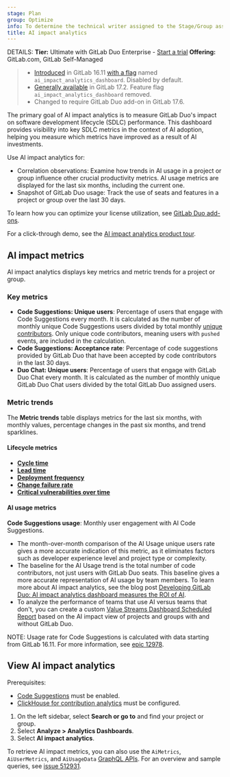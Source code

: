 ```yaml
---
stage: Plan
group: Optimize
info: To determine the technical writer assigned to the Stage/Group associated with this page, see https://handbook.gitlab.com/handbook/product/ux/technical-writing/#assignments
title: AI impact analytics
---
```


DETAILS:
**Tier:** Ultimate with GitLab Duo Enterprise - [Start a trial](https://about.gitlab.com/solutions/gitlab-duo-pro/sales/?type=free-trial)
**Offering:** GitLab.com, GitLab Self-Managed

> - [Introduced](https://gitlab.com/gitlab-org/gitlab/-/issues/443696) in GitLab 16.11 [with a flag](../../administration/feature_flags.md) named `ai_impact_analytics_dashboard`. Disabled by default.
> - [Generally available](https://gitlab.com/gitlab-org/gitlab/-/issues/451873) in GitLab 17.2. Feature flag `ai_impact_analytics_dashboard` removed.
> - Changed to require GitLab Duo add-on in GitLab 17.6.

The primary goal of AI impact analytics is to measure GitLab Duo's impact on software development lifecycle (SDLC) performance.
This dashboard provides visibility into key SDLC metrics in the context of AI adoption, helping you measure which metrics have improved as a result of AI investments.

Use AI impact analytics for:

- Correlation observations: Examine how trends in AI usage in a project or group influence other crucial productivity metrics. AI usage metrics are displayed for the last six months, including the current one.
- Snapshot of GitLab Duo usage: Track the use of seats and features in a project or group over the last 30 days.

To learn how you can optimize your license utilization,
see [GitLab Duo add-ons](../../subscriptions/subscription-add-ons.md).

For a click-through demo, see the [AI impact analytics product tour](https://gitlab.navattic.com/ai-impact).

## AI impact metrics

AI impact analytics displays key metrics and metric trends for a project or group.

### Key metrics

- **Code Suggestions: Unique users**: Percentage of users that engage with Code Suggestions every month. It is calculated as the number of monthly unique Code Suggestions users divided by total monthly [unique contributors](../profile/contributions_calendar.md#user-contribution-events). Only unique code contributors, meaning users with `pushed` events, are included in the calculation.
- **Code Suggestions: Acceptance rate**: Percentage of code suggestions provided by GitLab Duo that have been accepted by code contributors in the last 30 days.
- **Duo Chat: Unique users**: Percentage of users that engage with GitLab Duo Chat every month. It is calculated as the number of monthly unique GitLab Duo Chat users divided by the total GitLab Duo assigned users.

### Metric trends

The **Metric trends** table displays metrics for the last six months, with monthly values, percentage changes in the past six months, and trend sparklines.

#### Lifecycle metrics

- [**Cycle time**](../group/value_stream_analytics/_index.md#lifecycle-metrics)
- [**Lead time**](../group/value_stream_analytics/_index.md#lifecycle-metrics)
- [**Deployment frequency**](dora_metrics.md#deployment-frequency)
- [**Change failure rate**](dora_metrics.md#change-failure-rate)
- [**Critical vulnerabilities over time**](../application_security/vulnerability_report/_index.md)

#### AI usage metrics

**Code Suggestions usage**: Monthly user engagement with AI Code Suggestions.

- The month-over-month comparison of the AI Usage unique users rate gives a more accurate indication of this metric, as it eliminates factors such as developer experience level and project type or complexity.
- The baseline for the AI Usage trend is the total number of code contributors, not just users with GitLab Duo seats. This baseline gives a more accurate representation of AI usage by team members. To learn more about AI impact analytics, see the blog post [Developing GitLab Duo: AI impact analytics dashboard measures the ROI of AI](https://about.gitlab.com/blog/2024/05/15/developing-gitlab-duo-ai-impact-analytics-dashboard-measures-the-roi-of-ai/).
- To analyze the performance of teams that use AI versus teams that don't, you can create a custom [Value Streams Dashboard Scheduled Report](https://gitlab.com/explore/catalog/components/vsd-reports-generator) based on the AI impact view of projects and groups with and without GitLab Duo.

NOTE:
Usage rate for Code Suggestions is calculated with data starting from GitLab 16.11.
For more information, see [epic 12978](https://gitlab.com/groups/gitlab-org/-/epics/12978).

## View AI impact analytics

Prerequisites:

- [Code Suggestions](../project/repository/code_suggestions/_index.md) must be enabled.
- [ClickHouse for contribution analytics](../group/contribution_analytics/_index.md#contribution-analytics-with-clickhouse) must be configured.

1. On the left sidebar, select **Search or go to** and find your project or group.
1. Select **Analyze > Analytics Dashboards**.
1. Select **AI impact analytics**.

To retrieve AI impact metrics, you can also use the `AiMetrics`, `AiUserMetrics`, and `AiUsageData` [GraphQL APIs](../../api/graphql/reference/_index.md).
For an overview and sample queries, see [issue 512931](https://gitlab.com/gitlab-org/gitlab/-/issues/512931).
